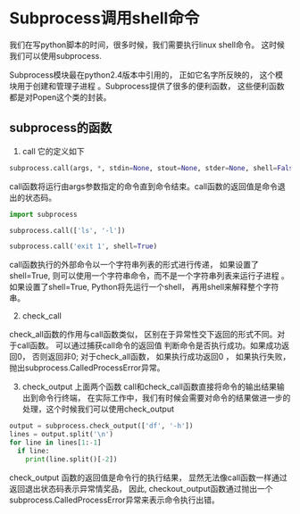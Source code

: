 # Subprocess调用shell命令

我们在写python脚本的时间，很多时候，我们需要执行linux shell命令。 这时候我们可以使用subprocess.

Subprocess模块最在python2.4版本中引用的， 正如它名字所反映的， 这个模块用于创建和管理子进程 。Subprocess提供了很多的便利函数， 这些便利函数都是对Popen这个类的封装。

## subprocess的函数
1. call
它的定义如下
```python
subprocess.call(args, *, stdin=None, stout=None, stder=None, shell=False)
```
call函数将运行由args参数指定的命令直到命令结束。call函数的返回值是命令退出的状态码。


```python
import subprocess

subprocess.call(['ls', '-l'])

subprocess.call('exit 1', shell=True)
```
call函数执行的外部命令以一个字符串列表的形式进行传递， 如果设置了shell=True, 则可以使用一个字符串命令，而不是一个字符串列表来运行子进程 。 如果设置了shell=True, Python将先运行一个shell， 再用shell来解释整个字符串。

2. check_call

check_all函数的作用与call函数类似， 区别在于异常性交下返回的形式不同。对于call函数。 可以通过捕获call命令的返回值 判断命令是否执行成功。如果成功返回0， 否则返回非0; 对于check_all函数， 如果执行成功返回0 ， 如果执行失败， 抛出subprocess.CalledProcessError异常。

3. check_output
上面两个函数 call和check_call函数直接将命令的输出结果输出到命令行终端， 在实际工作中，我们有时候会需要对命令的结果做进一步的处理，这个时候我们可以使用check_output

```python
output = subprocess.check_output(['df', '-h'])
lines = output.split('\n')
for line in lines[1:-1]
  if line:
    print(line.split()[-2])
```

check_output 函数的返回值是命令行的执行结果， 显然无法像call函数一样通过返回退出状态码表示异常情奖品， 因此, checkout_output函数通过抛出一个subprocess.CalledProcessError异常来表示命令执行出错。
